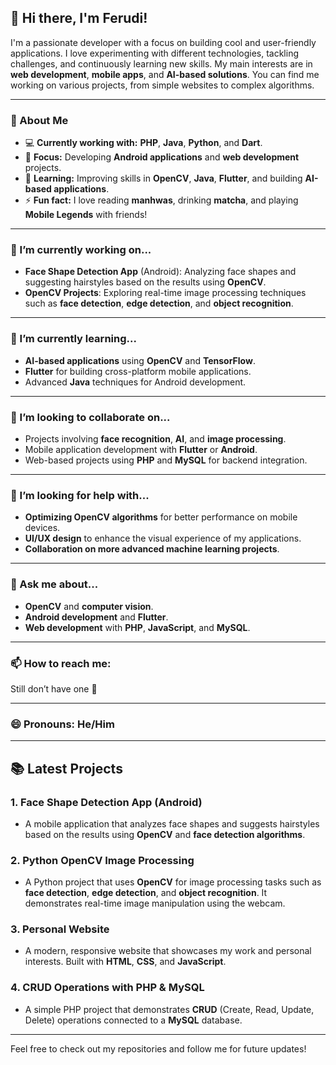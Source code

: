 ## 👋 Hi there, I'm **Ferudi**!

I'm a passionate developer with a focus on building cool and user-friendly applications. I love experimenting with different technologies, tackling challenges, and continuously learning new skills. My main interests are in **web development**, **mobile apps**, and **AI-based solutions**. You can find me working on various projects, from simple websites to complex algorithms.

---

### 🚀 About Me

- 💻 **Currently working with:** **PHP**, **Java**, **Python**, and **Dart**.
- 🔧 **Focus:** Developing **Android applications** and **web development** projects.
- 🌱 **Learning:** Improving skills in **OpenCV**, **Java**, **Flutter**, and building **AI-based applications**.
- ⚡ **Fun fact:** I love reading **manhwas**, drinking **matcha**, and playing **Mobile Legends** with friends!

---

### 🔭 I’m currently working on...

- **Face Shape Detection App** (Android): Analyzing face shapes and suggesting hairstyles based on the results using **OpenCV**.
- **OpenCV Projects**: Exploring real-time image processing techniques such as **face detection**, **edge detection**, and **object recognition**.

---

### 🌱 I’m currently learning...

- **AI-based applications** using **OpenCV** and **TensorFlow**.
- **Flutter** for building cross-platform mobile applications.
- Advanced **Java** techniques for Android development.

---

### 👯 I’m looking to collaborate on...

- Projects involving **face recognition**, **AI**, and **image processing**.
- Mobile application development with **Flutter** or **Android**.
- Web-based projects using **PHP** and **MySQL** for backend integration.

---

### 🤔 I’m looking for help with...

- **Optimizing OpenCV algorithms** for better performance on mobile devices.
- **UI/UX design** to enhance the visual experience of my applications.
- **Collaboration on more advanced machine learning projects**.

---

### 💬 Ask me about...

- **OpenCV** and **computer vision**.
- **Android development** and **Flutter**.
- **Web development** with **PHP**, **JavaScript**, and **MySQL**.

---

### 📫 How to reach me:
Still don’t have one 🤔

---

### 😄 Pronouns: **He/Him**

---

## 📚 Latest Projects

### 1. **Face Shape Detection App (Android)**
   - A mobile application that analyzes face shapes and suggests hairstyles based on the results using **OpenCV** and **face detection algorithms**.

### 2. **Python OpenCV Image Processing**
   - A Python project that uses **OpenCV** for image processing tasks such as **face detection**, **edge detection**, and **object recognition**. It demonstrates real-time image manipulation using the webcam.

### 3. **Personal Website**  
   - A modern, responsive website that showcases my work and personal interests. Built with **HTML**, **CSS**, and **JavaScript**.

### 4. **CRUD Operations with PHP & MySQL**
   - A simple PHP project that demonstrates **CRUD** (Create, Read, Update, Delete) operations connected to a **MySQL** database.

---

Feel free to check out my repositories and follow me for future updates!

